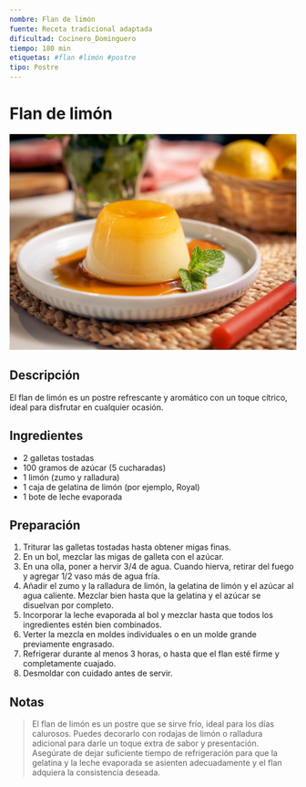 ```yaml
---
nombre: Flan de limón
fuente: Receta tradicional adaptada
dificultad: Cocinero_Dominguero
tiempo: 180 min
etiquetas: #flan #limón #postre
tipo: Postre
---
```


# Flan de limón

![Imagen de flan de limón](img/flan-limon.jpg)

## Descripción

El flan de limón es un postre refrescante y aromático con un toque cítrico, ideal para disfrutar en cualquier ocasión.

## Ingredientes

* 2 galletas tostadas
* 100 gramos de azúcar (5 cucharadas)
* 1 limón (zumo y ralladura)
* 1 caja de gelatina de limón (por ejemplo, Royal)
* 1 bote de leche evaporada

## Preparación

1. Triturar las galletas tostadas hasta obtener migas finas.
2. En un bol, mezclar las migas de galleta con el azúcar.
3. En una olla, poner a hervir 3/4 de agua. Cuando hierva, retirar del fuego y agregar 1/2 vaso más de agua fría.
4. Añadir el zumo y la ralladura de limón, la gelatina de limón y el azúcar al agua caliente. Mezclar bien hasta que la gelatina y el azúcar se disuelvan por completo.
5. Incorporar la leche evaporada al bol y mezclar hasta que todos los ingredientes estén bien combinados.
6. Verter la mezcla en moldes individuales o en un molde grande previamente engrasado.
7. Refrigerar durante al menos 3 horas, o hasta que el flan esté firme y completamente cuajado.
8. Desmoldar con cuidado antes de servir.

## Notas

> El flan de limón es un postre que se sirve frío, ideal para los días calurosos. Puedes decorarlo con rodajas de limón o ralladura adicional para darle un toque extra de sabor y presentación. Asegúrate de dejar suficiente tiempo de refrigeración para que la gelatina y la leche evaporada se asienten adecuadamente y el flan adquiera la consistencia deseada.